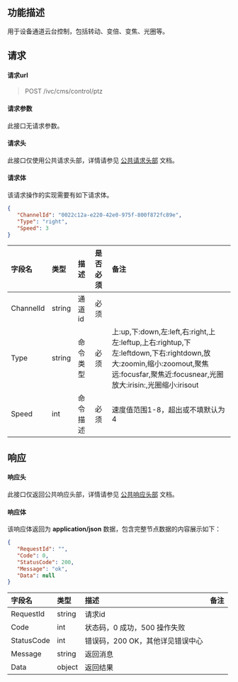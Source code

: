 ## 功能描述

用于设备通道云台控制，包括转动、变倍、变焦、光圈等。

## 请求

#### 请求url

> POST /ivc/cms/control/ptz

#### 请求参数

此接口无请求参数。

#### 请求头

此接口仅使用公共请求头部，详情请参见 [公共请求头部](https://cloud.tencent.com/document/product/1344/50451) 文档。

#### 请求体

该请求操作的实现需要有如下请求体。

```json
{
   "ChannelId": "0022c12a-e220-42e0-975f-800f872fc89e",
   "Type": "right",
   "Speed": 3
}
```

| 字段名    | 类型   | 描述     | 是否必须 | 备注                                                         |
| :-------- | :----- | :------- | :------- | :----------------------------------------------------------- |
| ChannelId | string | 通道id   | 必须     |                                                              |
| Type      | string | 命令类型 | 必须     | 上:up,下:down,左:left,右:right,上左:leftup,上右:rightup,下左:leftdown,下右:rightdown,放大:zoomin,缩小:zoomout,聚焦远:focusfar,聚焦近:focusnear,光圈放大:irisin:,光圈缩小:irisout |
| Speed     | int    | 命令描述 | 必须     | 速度值范围1-8，超出或不填默认为4                             |

## 响应

#### 响应头

此接口仅返回公共响应头部，详情请参见 [公共响应头部](https://cloud.tencent.com/document/product/1344/50452) 文档。

#### 响应体

该响应体返回为 **application/json** 数据，包含完整节点数据的内容展示如下：

```json
{
   "RequestId": "",
   "Code": 0,
   "StatusCode": 200,
   "Message": "ok",
   "Data": null
}
```

| 字段名     | 类型   | 描述                             | 备注 |
| :--------- | :----- | :------------------------------- | :--- |
| RequestId  | string | 请求id                           |      |
| Code       | int    | 状态码，0 成功，500 操作失败     |      |
| StatusCode | int    | 错误码，200 OK，其他详见错误中心 |      |
| Message    | string | 返回消息                         |      |
| Data       | object | 返回结果                         |      |

